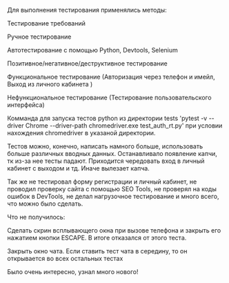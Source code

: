 Для выполнения тестирования применялись методы:

Тестирование требований

Ручное тестирование

Автотестирование с помощью Python, Devtools, Selenium

Позитивное/негативное/деструктивное тестирование

Функциональное тестирование (Авторизация через телефон и имейл, Выход из личного кабинета )

Нефункциональное тестирование (Тестирование пользовательского интерфейса)

Комманда для запуска тестов python из директории tests 'pytest -v --driver Chrome --driver-path chromedriver.exe  test_auth_rt.py' 
при условии нахождения chromedriver в указаной директории. 

Тестов можно, конечно, написать намного больше, использовать больше различных вводных данных. 
Останавливало появление капчи, тк из-за нее тесты падают. 
Приходится чередовать вход в личный кабинет с выходом и тд. Иначе вылезает капча.

Так же не тестировал форму регистрации и личный кабинет,
не проводил проверку сайта с помощью SEO Tools, 
не проверял на коды ошибок в DevTools, 
не делал нагрузочное тестирование и много всего, что можно было сделать.

Что не получилось:

Сделать скрин всплывающего окна при вызове телефона и закрыть его нажатием кнопки ESCAPE. 
В итоге отказался от этого теста.

Закрыть окно чата.
Если ставить тест чата в середину, то он открывается во всех остальных тестах

Было очень интересно, узнал много нового!
